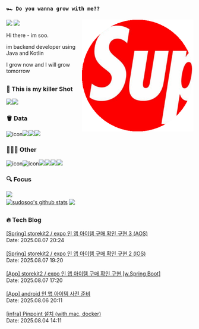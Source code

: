 ### `🏎️ Do you wanna grow with me??` 
<img src="/images/profileSudoSoo.png" width="300" height="300"  align='right'/>
<a href="https://soobysu.tistory.com/"><img src="https://img.shields.io/badge/Tech%20Blog-11B48A?style=flat-square&logo=Blogger&logoColor=white&link=https://soobysu.tistory.com/"/></a>

<a href="https://www.notion.so/sudosoo/a7bae94c1caf4239bb49d45f434ab271">
<img src="https://img.shields.io/badge/Notion-000000?style=flat-square&logo=notion&logoColor=white&link=https://www.notion.so/sudosoo/a7bae94c1caf4239bb49d45f434ab271"/></a>

Hi there - im soo. 

im backend developer using Java and Kotlin

I grow now and I will grow tomorrow
##
### 🎲 This is my killer Shot
<img src="https://img.shields.io/badge/Java-007396?style=flat&logo=OpenJDK&logoColor=white"/><img src="https://img.shields.io/badge/kotlin-7F52FF?style=flat&logo=kotlin&logoColor=white"/>

### 🪣 Data
<img src="https://techstack-generator.vercel.app/mysql-icon.svg" alt="icon" width="43" style="width: 43px; height: 43px; margin-right: 0px; margin-bottom: 0px;" /><img src="https://img.shields.io/badge/postgreSQL-4169E1?style=flat&logo=postgresql&logoColor=white"/><img src="https://img.shields.io/badge/redis-DC382D?style=flat&logo=redis&logoColor=white"/><img src="https://img.shields.io/badge/elastic%20stack-005571?style=flat&logo=elasticstack&logoColor=white"/>

### 🧚🏻‍♂️ Other
<img src="https://techstack-generator.vercel.app/docker-icon.svg" alt="icon" width="43" height="43"/><img src="https://techstack-generator.vercel.app/aws-icon.svg" alt="icon" width="43" style="width: 43px; height: 43px;"/><img src="https://img.shields.io/badge/NGINX-009639?style=flat&logo=NGINX&logoColor=ffffff"><img src="https://img.shields.io/badge/github-181717?style=flat&logo=github&logoColor=white"><img src="https://img.shields.io/badge/synology-181717?style=flat&logo=synology&logoColor=#B5B5B6"><img src="https://img.shields.io/badge/jenkins-000000?style=flat&logo=jenkins&logoColor=white"/>

### 🔍 Focus
<img src="https://img.shields.io/badge/apache%20kafka-231F20?style=flat&logo=apachekafka&logoColor=white"/>

<br/>
<a href="https://github.com/sudosoo"><img align="center" style="height:180px" src="https://github-readme-stats.vercel.app/api?username=sudosoo&rank_icon=github&show_icons=true&include_all_commits=true&hide_border=true&icon_color=ffffff&bg_color=00000000&text_bold=true&title_color=ffffff" alt="sudosoo's github stats" /></a>
<a href="https://github.com/sudosoo"><img align="center" style="height:180px" src="https://github-readme-stats.vercel.app/api/top-langs/?username=sudosoo&layout=compact&hide_border=true&title_color=ffffff&bg_color=00000000" /></a> 

##



































































































































































































































































































































































































































































































































































































































































































































































































































































































































































































































































































































































































































































































































































































































































































































































































































































































































































































































































































































































































































































































































































































































































































































































































































































































































































































































































































































































































































































































































































































































































































































































































































































































































































































































































































































































































































































































































































































































































































































































































































































































































































































































































































































































































































































































































































































































































































































































































































































































































































































































































































































































































































































































































































































































































































































































































































































































































































































































































































































































































































### 🔥 Tech Blog
<a href="https://soobysu.tistory.com/232">[Spring] storekit2 / expo 인 앱 아이템 구매 확인 구현 3 (AOS)</a></br>Date: 2025.08.07 20:24</br></br><a href="https://soobysu.tistory.com/231">[Spring] storekit2 / expo 인 앱 아이템 구매 확인 구현 2 (IOS)</a></br>Date: 2025.08.07 19:20</br></br><a href="https://soobysu.tistory.com/230">[App] storekit2 / expo 인 앱 아이템 구매 확인 구현 [w.Spring Boot]</a></br>Date: 2025.08.07 17:20</br></br><a href="https://soobysu.tistory.com/229">[App] android 인 앱 아이템 사전 준비</a></br>Date: 2025.08.06 20:11</br></br><a href="https://soobysu.tistory.com/228">[infra] Pinpoint 설치 (with.mac, docker)</a></br>Date: 2025.08.04 14:11</br></br>
